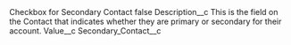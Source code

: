 <?xml version="1.0" encoding="UTF-8"?>
<CustomMetadata xmlns="http://soap.sforce.com/2006/04/metadata" xmlns:xsi="http://www.w3.org/2001/XMLSchema-instance" xmlns:xsd="http://www.w3.org/2001/XMLSchema">
    <label>Checkbox for Secondary Contact</label>
    <protected>false</protected>
    <values>
        <field>Description__c</field>
        <value xsi:type="xsd:string">This is the field on the Contact that indicates whether they are primary or secondary for their account.</value>
    </values>
    <values>
        <field>Value__c</field>
        <value xsi:type="xsd:string">Secondary_Contact__c</value>
    </values>
</CustomMetadata>

